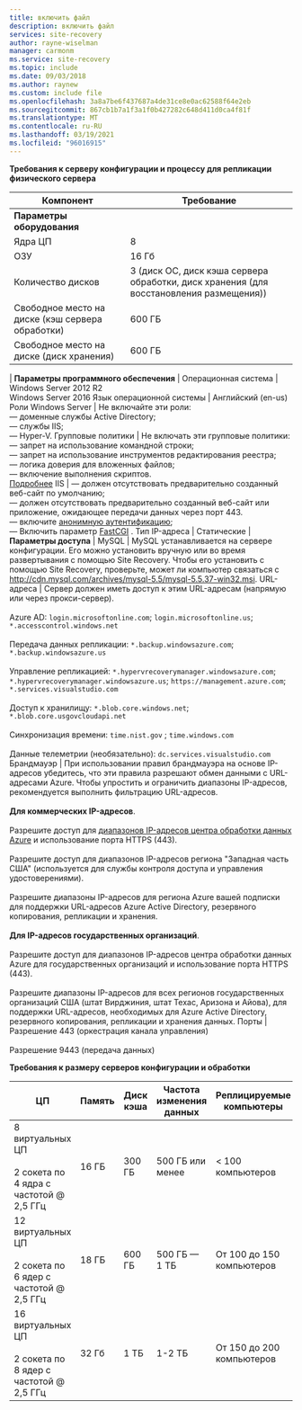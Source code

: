 ```yaml
---
title: включить файл
description: включить файл
services: site-recovery
author: rayne-wiselman
manager: carmonm
ms.service: site-recovery
ms.topic: include
ms.date: 09/03/2018
ms.author: raynew
ms.custom: include file
ms.openlocfilehash: 3a8a7be6f437687a4de31ce8e0ac62588f64e2eb
ms.sourcegitcommit: 867cb1b7a1f3a1f0b427282c648d411d0ca4f81f
ms.translationtype: MT
ms.contentlocale: ru-RU
ms.lasthandoff: 03/19/2021
ms.locfileid: "96016915"
---
```

**Требования к серверу конфигурации и процессу для репликации физического сервера**

**Компонент** | **Требование** 
--- | ---
**Параметры оборудования** | 
Ядра ЦП | 8 
ОЗУ | 16 Гб
Количество дисков | 3 (диск ОС, диск кэша сервера обработки, диск хранения (для восстановления размещения)) 
Свободное место на диске (кэш сервера обработки) | 600 ГБ
Свободное место на диске (диск хранения) | 600 ГБ
 | 
**Параметры программного обеспечения** | 
Операционная система | Windows Server 2012 R2 <br> Windows Server 2016
Язык операционной системы | Английский (en-us)
Роли Windows Server | Не включайте эти роли: <br> — доменные службы Active Directory; <br>— службы IIS; <br> — Hyper-V. 
Групповые политики | Не включать эти групповые политики: <br> — запрет на использование командной строки; <br> — запрет на использование инструментов редактирования реестра; <br> — логика доверия для вложенных файлов; <br> — включение выполнения скриптов. <br> [Подробнее](/previous-versions/windows/it-pro/windows-7/gg176671(v=ws.10))
IIS | — должен отсутствовать предварительно созданный веб-сайт по умолчанию; <br> — должен отсутствовать предварительно созданный веб-сайт или приложение, ожидающее передачи данных через порт 443. <br>— включите [анонимную аутентификацию](/previous-versions/windows/it-pro/windows-server-2008-R2-and-2008/cc731244(v=ws.10)); <br> — Включить параметр [FastCGI](/previous-versions/windows/it-pro/windows-server-2008-R2-and-2008/cc753077(v=ws.10)) .
Тип IP-адреса | Статические 
| 
**Параметры доступа** | 
MySQL | MySQL устанавливается на сервере конфигурации. Его можно установить вручную или во время развертывания с помощью Site Recovery. Чтобы его установить с помощью Site Recovery, проверьте, может ли компьютер связаться с http://cdn.mysql.com/archives/mysql-5.5/mysql-5.5.37-win32.msi.
URL-адреса | Сервер должен иметь доступ к этим URL-адресам (напрямую или через прокси-сервер).<br/><br/> Azure AD: `login.microsoftonline.com`; `login.microsoftonline.us`; `*.accesscontrol.windows.net`<br/><br/> Передача данных репликации: `*.backup.windowsazure.com`; `*.backup.windowsazure.us`<br/><br/> Управление репликацией: `*.hypervrecoverymanager.windowsazure.com`; `*.hypervrecoverymanager.windowsazure.us`; `https://management.azure.com`; `*.services.visualstudio.com`<br/><br/> Доступ к хранилищу: `*.blob.core.windows.net`; `*.blob.core.usgovcloudapi.net`<br/><br/> Синхронизация времени: `time.nist.gov` ; `time.windows.com`<br/><br/> Данные телеметрии (необязательно): `dc.services.visualstudio.com`
Брандмауэр | При использовании правил брандмауэра на основе IP-адресов убедитесь, что эти правила разрешают обмен данными с URL-адресами Azure. Чтобы упростить и ограничить диапазоны IP-адресов, рекомендуется выполнить фильтрацию URL-адресов.<br/><br/>**Для коммерческих IP-адресов**.<br/><br/>Разрешите доступ для [диапазонов IP-адресов центра обработки данных Azure](https://www.microsoft.com/download/confirmation.aspx?id=41653) и использование порта HTTPS (443).<br/><br/> Разрешите доступ для диапазонов IP-адресов региона "Западная часть США" (используется для службы контроля доступа и управления удостоверениями).<br/><br/> Разрешите диапазоны IP-адресов для региона Azure вашей подписки для поддержки URL-адресов Azure Active Directory, резервного копирования, репликации и хранения.<br/><br/> **Для IP-адресов государственных организаций**.<br/><br/> Разрешите доступ для диапазонов IP-адресов центра обработки данных Azure для государственных организаций и использование порта HTTPS (443).<br/><br/> Разрешите диапазоны IP-адресов для всех регионов государственных организаций США (штат Вирджиния, штат Техас, Аризона и Айова), для поддержки URL-адресов, необходимых для Azure Active Directory, резервного копирования, репликации и хранения данных.
Порты | Разрешение 443 (оркестрация канала управления)<br/><br/> Разрешение 9443 (передача данных) 


**Требования к размеру серверов конфигурации и обработки**

**ЦП** | **Память** | **Диск кэша** | **Частота изменения данных** | **Реплицируемые компьютеры**
--- | --- | --- | --- | ---
8 виртуальных ЦП<br/><br/> 2 сокета по 4 ядра с частотой \@ 2,5 ГГц | 16 ГБ | 300 ГБ | 500 ГБ или менее | < 100 компьютеров
12 виртуальных ЦП<br/><br/> 2 сокета по 6 ядер с частотой \@ 2,5 ГГц | 18 ГБ | 600 ГБ | 500 ГБ — 1 ТБ | От 100 до 150 компьютеров
16 виртуальных ЦП<br/><br/> 2 сокета по 8 ядер с частотой \@ 2,5 ГГц | 32 Гб | 1 TБ | 1-2 TБ | От 150 до 200 компьютеров